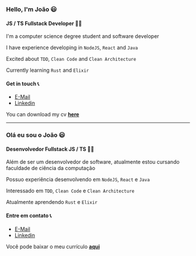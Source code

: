 ### Hello, I'm João 😃

#### JS / TS Fullstack Developer 👨‍💻

I'm a computer science degree student and software developer

I have experience developing in `NodeJS`, `React` and `Java`

Excited about `TDD`, `Clean Code` and `Clean Architecture` 

Currently learning `Rust` and `Elixir`

#### Get in touch 📞
- <a href="mailto://joao.lothamer@gmail.com">E-Mail</a>
- <a href="https://www.linkedin.com/in/joao-lothamer/">Linkedin</a>

You can download my cv [**here**](https://github.com/joao-arthur/aboutme.md/releases/latest/download/cv-webdev-joao-arthur.pdf)

---

### Olá eu sou o João 😃

#### Desenvolvedor Fullstack JS / TS 👨‍💻

Além de ser um desenvolvedor de software, atualmente estou cursando faculdade de ciência da computação

Possuo experiência desenvolvendo em `NodeJS`, `React` e `Java`

Interessado em `TDD`, `Clean Code` e `Clean Architecture` 

Atualmente aprendendo `Rust` e `Elixir`

#### Entre em contato 📞
- <a href="mailto://joao.lothamer@gmail.com">E-Mail</a>
- <a href="https://www.linkedin.com/in/joao-lothamer/">Linkedin</a>

Você pode baixar o meu currículo [**aqui**](https://github.com/joao-arthur/aboutme.md/releases/latest/download/cv-webdev-joao-arthur-ptbr.pdf)

